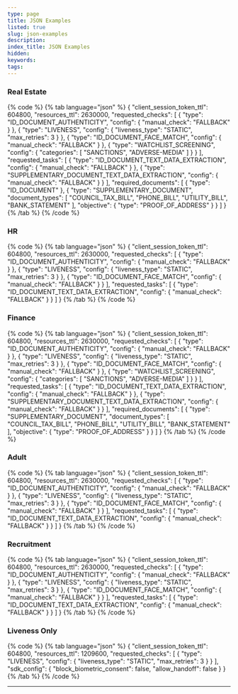 ```yaml
---
type: page
title: JSON Examples
listed: true
slug: json-examples
description: 
index_title: JSON Examples
hidden: 
keywords: 
tags: 
---
```


### Real Estate

{% code %}
{% tab language="json" %}
{
  "client_session_token_ttl": 604800,
  "resources_ttl": 2630000,
  "requested_checks": [
    {
      "type": "ID_DOCUMENT_AUTHENTICITY",
      "config": {
        "manual_check": "FALLBACK"
      }
    },
    {
      "type": "LIVENESS",
      "config": {
        "liveness_type": "STATIC",
        "max_retries": 3
      }
    },
    {
      "type": "ID_DOCUMENT_FACE_MATCH",
      "config": {
        "manual_check": "FALLBACK"
      }
    },
    {
      "type": "WATCHLIST_SCREENING",
      "config": {
        "categories": [
          "SANCTIONS",
          "ADVERSE-MEDIA"
        ]
      }
    }
  ],
  "requested_tasks": [
    {
      "type": "ID_DOCUMENT_TEXT_DATA_EXTRACTION",
      "config": {
        "manual_check": "FALLBACK"
      }
    },
    {
      "type": "SUPPLEMENTARY_DOCUMENT_TEXT_DATA_EXTRACTION",
      "config": {
        "manual_check": "FALLBACK"
      }
    }
  ],
  "required_documents": [
    {
      "type": "ID_DOCUMENT"
    },
    {
      "type": "SUPPLEMENTARY_DOCUMENT",
      "document_types": [
        "COUNCIL_TAX_BILL",
        "PHONE_BILL",
        "UTILITY_BILL",
        "BANK_STATEMENT"
      ],
      "objective": {
        "type": "PROOF_OF_ADDRESS"
      }
    }
  ]
}
{% /tab %}
{% /code %}

### HR

{% code %}
{% tab language="json" %}
{
  "client_session_token_ttl": 604800,
  "resources_ttl": 2630000,
  "requested_checks": [
    {
      "type": "ID_DOCUMENT_AUTHENTICITY",
      "config": {
        "manual_check": "FALLBACK"
      }
    },
    {
      "type": "LIVENESS",
      "config": {
        "liveness_type": "STATIC",
        "max_retries": 3
      }
    },
    {
      "type": "ID_DOCUMENT_FACE_MATCH",
      "config": {
        "manual_check": "FALLBACK"
      }
    }
  ],
  "requested_tasks": [
    {
      "type": "ID_DOCUMENT_TEXT_DATA_EXTRACTION",
      "config": {
        "manual_check": "FALLBACK"
      }
    }
  ]
}
{% /tab %}
{% /code %}

### Finance

{% code %}
{% tab language="json" %}
{
  "client_session_token_ttl": 604800,
  "resources_ttl": 2630000,
  "requested_checks": [
    {
      "type": "ID_DOCUMENT_AUTHENTICITY",
      "config": {
        "manual_check": "FALLBACK"
      }
    },
    {
      "type": "LIVENESS",
      "config": {
        "liveness_type": "STATIC",
        "max_retries": 3
      }
    },
    {
      "type": "ID_DOCUMENT_FACE_MATCH",
      "config": {
        "manual_check": "FALLBACK"
      }
    },
    {
      "type": "WATCHLIST_SCREENING",
      "config": {
        "categories": [
          "SANCTIONS",
          "ADVERSE-MEDIA"
        ]
      }
    }
  ],
  "requested_tasks": [
    {
      "type": "ID_DOCUMENT_TEXT_DATA_EXTRACTION",
      "config": {
        "manual_check": "FALLBACK"
      }
    },
    {
      "type": "SUPPLEMENTARY_DOCUMENT_TEXT_DATA_EXTRACTION",
      "config": {
        "manual_check": "FALLBACK"
      }
    }
  ],
  "required_documents": [
    {
      "type": "SUPPLEMENTARY_DOCUMENT",
      "document_types": [
        "COUNCIL_TAX_BILL",
        "PHONE_BILL",
        "UTILITY_BILL",
        "BANK_STATEMENT"
      ],
      "objective": {
        "type": "PROOF_OF_ADDRESS"
      }
    }
  ]
}
{% /tab %}
{% /code %}

### Adult

{% code %}
{% tab language="json" %}
{
  "client_session_token_ttl": 604800,
  "resources_ttl": 2630000,
  "requested_checks": [
    {
      "type": "ID_DOCUMENT_AUTHENTICITY",
      "config": {
        "manual_check": "FALLBACK"
      }
    },
    {
      "type": "LIVENESS",
      "config": {
        "liveness_type": "STATIC",
        "max_retries": 3
      }
    },
    {
      "type": "ID_DOCUMENT_FACE_MATCH",
      "config": {
        "manual_check": "FALLBACK"
      }
    }
  ],
  "requested_tasks": [
    {
      "type": "ID_DOCUMENT_TEXT_DATA_EXTRACTION",
      "config": {
        "manual_check": "FALLBACK"
      }
    }
  ]
}
{% /tab %}
{% /code %}

### Recruitment

{% code %}
{% tab language="json" %}
{
  "client_session_token_ttl": 604800,
  "resources_ttl": 2630000,
  "requested_checks": [
    {
      "type": "ID_DOCUMENT_AUTHENTICITY",
      "config": {
        "manual_check": "FALLBACK"
      }
    },
    {
      "type": "LIVENESS",
      "config": {
        "liveness_type": "STATIC",
        "max_retries": 3
      }
    },
    {
      "type": "ID_DOCUMENT_FACE_MATCH",
      "config": {
        "manual_check": "FALLBACK"
      }
    }
  ],
  "requested_tasks": [
    {
      "type": "ID_DOCUMENT_TEXT_DATA_EXTRACTION",
      "config": {
        "manual_check": "FALLBACK"
      }
    }
  ]
}
{% /tab %}
{% /code %}

### Liveness Only

{% code %}
{% tab language="json" %}
{
    "client_session_token_ttl": 604800,
    "resources_ttl": 1209600,
    "requested_checks": [
        {
            "type": "LIVENESS",
            "config": {
                "liveness_type": "STATIC",
                "max_retries": 3
            }
        }
    ],
    "sdk_config": {
        "block_biometric_consent": false,
        "allow_handoff": false
    }
}
{% /tab %}
{% /code %}

---